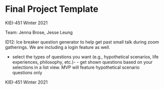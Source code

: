 # Final Project Template

KIEI-451 Winter 2021

Team: Jenna Brose, Jesse Leung

ID12: Ice breaker question generator to help get past small talk during zoom gatherings. We are including a login feature as well.

 - select the types of questions you want (e.g., hypothetical scenarios, life experiences, philosophy, etc.)- - get shown questions based on your selections in a list view. MVP will feature hypothetical scenario questions only 

KIEI-451 Winter 2021
